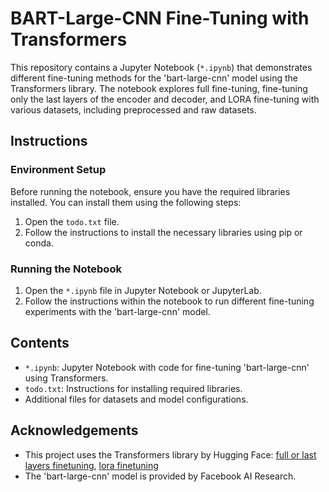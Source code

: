 # BART-Large-CNN Fine-Tuning with Transformers

This repository contains a Jupyter Notebook (`*.ipynb`) that demonstrates different fine-tuning methods for the 'bart-large-cnn' model using the Transformers library. The notebook explores full fine-tuning, fine-tuning only the last layers of the encoder and decoder, and LORA fine-tuning with various datasets, including preprocessed and raw datasets.

## Instructions

### Environment Setup

Before running the notebook, ensure you have the required libraries installed. You can install them using the following steps:

1. Open the `todo.txt` file.
2. Follow the instructions to install the necessary libraries using pip or conda.

### Running the Notebook

1. Open the `*.ipynb` file in Jupyter Notebook or JupyterLab.
2. Follow the instructions within the notebook to run different fine-tuning experiments with the 'bart-large-cnn' model.

## Contents

- `*.ipynb`: Jupyter Notebook with code for fine-tuning 'bart-large-cnn' using Transformers.
- `todo.txt`: Instructions for installing required libraries.
- Additional files for datasets and model configurations.

## Acknowledgements

- This project uses the Transformers library by Hugging Face: [full or last layers finetuning](https://huggingface.co/doublecringe123/bardt-large-cnn-dialoguesum-booksum), [lora finetuning](https://huggingface.co/doublecringe123/bardt-large-cnn-dialoguesum-booksum-lora)
- The 'bart-large-cnn' model is provided by Facebook AI Research.
